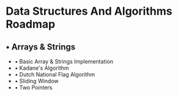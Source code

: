 # Data Structures And Algorithms Roadmap

## • Arrays & Strings
*   • Basic Array & Strings Implementation
*   • Kadane's Algorithm
*   • Dutch National Flag Algorithm
*   • Sliding Window
*   • Two Pointers

 
